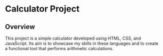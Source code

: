 # Calculator Project
## Overview
This project is a simple calculator developed using HTML, CSS, and JavaScript. Its aim is to showcase my skills in these languages and to create a functional tool that performs arithmetic calculations.